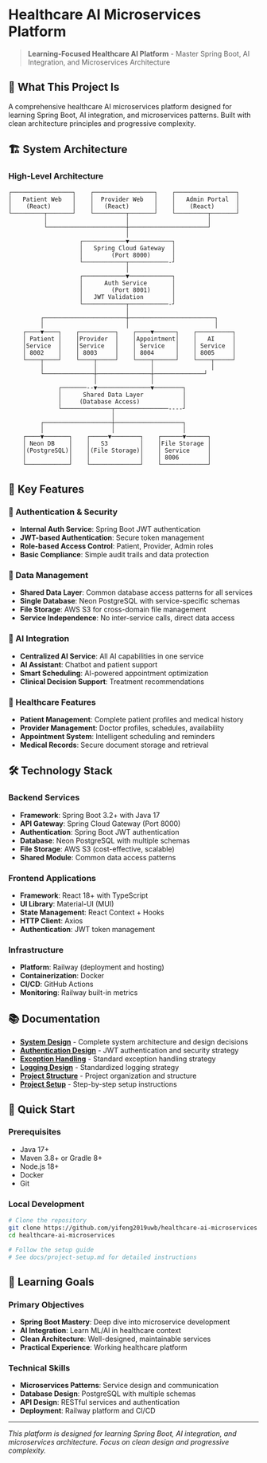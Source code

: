 # Healthcare AI Microservices Platform

> **Learning-Focused Healthcare AI Platform** - Master Spring Boot, AI Integration, and Microservices Architecture

## 🎯 **What This Project Is**

A comprehensive healthcare AI microservices platform designed for learning Spring Boot, AI integration, and microservices patterns. Built with clean architecture principles and progressive complexity.

## 🏗️ **System Architecture**

### **High-Level Architecture**
```
┌─────────────────┐    ┌─────────────────┐    ┌─────────────────┐
│   Patient Web   │    │  Provider Web   │    │   Admin Portal  │
│    (React)      │    │   (React)       │    │    (React)      │
└─────────┬───────┘    └─────────┬───────┘    └─────────┬───────┘
          │                      │                      │
          └──────────────────────┼──────────────────────┘
                                 │
                    ┌────────────▼────────────┐
                    │   Spring Cloud Gateway  │
                    │        (Port 8000)      │
                    └────────────┬───────────-┘
                                 │
                    ┌────────────▼────────────┐
                    │      Auth Service       │
                    │        (Port 8001)      │
                    │   JWT Validation        │
                    └────────────┬───────────-┘
                                 │
         ┌───────────────────────┼────────────────────────┐
         │                       │                        │
    ┌────▼────┐    ┌──────────┐    ┌────▼──────┐    ┌──────────┐
    │ Patient │    │Provider  │    │Appointment│    │   AI     │
    │Service  │    │Service   │    │ Service   │    │ Service  │
    │ 8002    │    │ 8003     │    │ 8004      │    │ 8005     │
    └────┬────┘    └────┬─────┘    └────┬──────┘    └────┬─────┘
         │              │               │                │
         └──────────────┼───────────────┼──────────────┘
                        │               │
              ┌───────--▼───────────────▼────────┐
              │      Shared Data Layer           │
              │     (Database Access)            │
              └──────────────┬───────────────----┘
                             │
         ┌───────────────────┼───────────────────┐
         │                   │                   │
    ┌────▼───────┐    ┌─────▼────────┐    ┌──────▼──────┐
    │ Neon DB    │    │   S3         │    │File Storage │
    │(PostgreSQL)│    │(File Storage)│    │ Service     │
    │            │    │              │    │ 8006        │
    └────────────┘    └──────────────┘    └─────────────┘
```

## 🚀 **Key Features**

### **🔐 Authentication & Security**
- **Internal Auth Service**: Spring Boot JWT authentication
- **JWT-based Authentication**: Secure token management
- **Role-based Access Control**: Patient, Provider, Admin roles
- **Basic Compliance**: Simple audit trails and data protection

### **💾 Data Management**
- **Shared Data Layer**: Common database access patterns for all services
- **Single Database**: Neon PostgreSQL with service-specific schemas
- **File Storage**: AWS S3 for cross-domain file management
- **Service Independence**: No inter-service calls, direct data access

### **🤖 AI Integration**
- **Centralized AI Service**: All AI capabilities in one service
- **AI Assistant**: Chatbot and patient support
- **Smart Scheduling**: AI-powered appointment optimization
- **Clinical Decision Support**: Treatment recommendations

### **🏥 Healthcare Features**
- **Patient Management**: Complete patient profiles and medical history
- **Provider Management**: Doctor profiles, schedules, availability
- **Appointment System**: Intelligent scheduling and reminders
- **Medical Records**: Secure document storage and retrieval

## 🛠️ **Technology Stack**

### **Backend Services**
- **Framework**: Spring Boot 3.2+ with Java 17
- **API Gateway**: Spring Cloud Gateway (Port 8000)
- **Authentication**: Spring Boot JWT authentication
- **Database**: Neon PostgreSQL with multiple schemas
- **File Storage**: AWS S3 (cost-effective, scalable)
- **Shared Module**: Common data access patterns

### **Frontend Applications**
- **Framework**: React 18+ with TypeScript
- **UI Library**: Material-UI (MUI)
- **State Management**: React Context + Hooks
- **HTTP Client**: Axios
- **Authentication**: JWT token management

### **Infrastructure**
- **Platform**: Railway (deployment and hosting)
- **Containerization**: Docker
- **CI/CD**: GitHub Actions
- **Monitoring**: Railway built-in metrics

## 📚 **Documentation**

- **[System Design](docs/system-design.md)** - Complete system architecture and design decisions
- **[Authentication Design](docs/authentication-design.md)** - JWT authentication and security strategy
- **[Exception Handling](docs/exception-handling-design.md)** - Standard exception handling strategy
- **[Logging Design](docs/logging-design.md)** - Standardized logging strategy
- **[Project Structure](PROJECT_STRUCTURE.md)** - Project organization and structure
- **[Project Setup](docs/project-setup.md)** - Step-by-step setup instructions

## 🔧 **Quick Start**

### **Prerequisites**
- Java 17+
- Maven 3.8+ or Gradle 8+
- Node.js 18+
- Docker
- Git

### **Local Development**
```bash
# Clone the repository
git clone https://github.com/yifeng2019uwb/healthcare-ai-microservices
cd healthcare-ai-microservices

# Follow the setup guide
# See docs/project-setup.md for detailed instructions
```

## 🎯 **Learning Goals**

### **Primary Objectives**
- **Spring Boot Mastery**: Deep dive into microservice development
- **AI Integration**: Learn ML/AI in healthcare context
- **Clean Architecture**: Well-designed, maintainable services
- **Practical Experience**: Working healthcare platform

### **Technical Skills**
- **Microservices Patterns**: Service design and communication
- **Database Design**: PostgreSQL with multiple schemas
- **API Design**: RESTful services and authentication
- **Deployment**: Railway platform and CI/CD

---

*This platform is designed for learning Spring Boot, AI integration, and microservices architecture. Focus on clean design and progressive complexity.*
